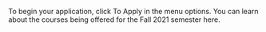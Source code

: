 To begin your application, click To Apply in the menu options. You can learn about the courses being offered for the Fall 2021 semester here.
